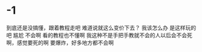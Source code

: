 # -1
到底还是没搞懂，跟着教程走吧
难道说就这么变价下去？
我该怎么办
是这样玩的吧
尴尬
不会啊
看的教程也不懂啊
我这种不是手把手教就不会的人以后会不会死啊，感觉要死的啊
要爆炸，好多地方都不会啊
